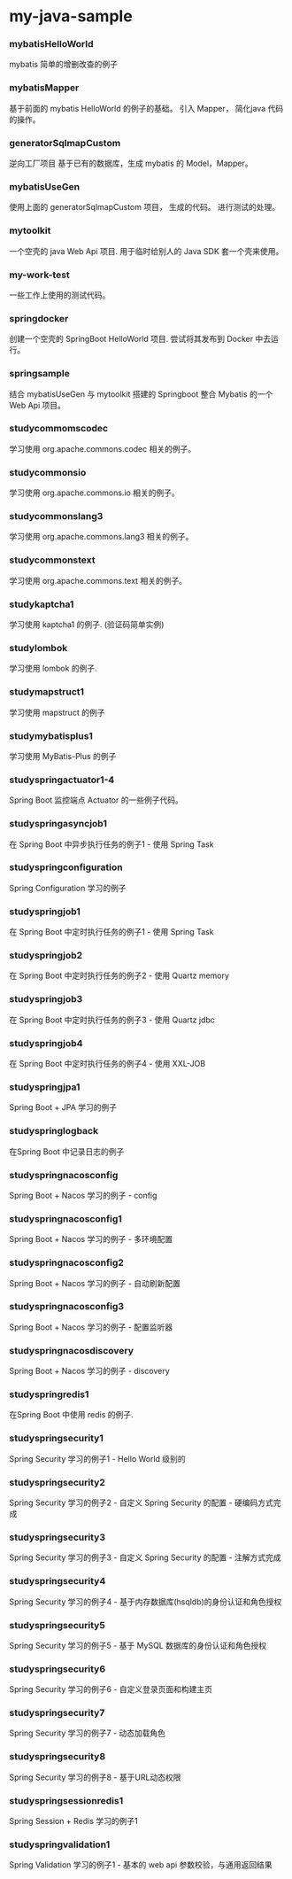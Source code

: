 # my-java-sample




### mybatisHelloWorld
mybatis 简单的增删改查的例子



### mybatisMapper
基于前面的 mybatis HelloWorld 的例子的基础。
引入 Mapper， 简化java 代码的操作。



### generatorSqlmapCustom
逆向工厂项目
基于已有的数据库，生成 mybatis 的 Model，Mapper。



### mybatisUseGen
使用上面的 generatorSqlmapCustom 项目， 生成的代码。
进行测试的处理。





### mytoolkit
一个空壳的 java Web Api 项目.
用于临时给别人的 Java SDK 套一个壳来使用。


### my-work-test
一些工作上使用的测试代码。



### springdocker
创建一个空壳的 SpringBoot HelloWorld 项目.
尝试将其发布到 Docker 中去运行。



### springsample
结合 mybatisUseGen 与 mytoolkit
搭建的 Springboot 整合 Mybatis 的一个 Web Api 项目。



### studycommomscodec
学习使用 org.apache.commons.codec 相关的例子。


### studycommonsio
学习使用 org.apache.commons.io 相关的例子。


### studycommonslang3
学习使用 org.apache.commons.lang3 相关的例子。

### studycommonstext
学习使用 org.apache.commons.text 相关的例子。




### studykaptcha1
学习使用 kaptcha1 的例子. (验证码简单实例)



### studylombok
学习使用 lombok 的例子.


### studymapstruct1
学习使用 mapstruct 的例子



### studymybatisplus1
学习使用 MyBatis-Plus 的例子




### studyspringactuator1-4
Spring Boot 监控端点 Actuator 的一些例子代码。




### studyspringasyncjob1
在 Spring Boot 中异步执行任务的例子1 - 使用 Spring Task




### studyspringconfiguration
Spring Configuration 学习的例子 


### studyspringjob1
在 Spring Boot 中定时执行任务的例子1 - 使用 Spring Task 


### studyspringjob2
在 Spring Boot 中定时执行任务的例子2 - 使用 Quartz memory


### studyspringjob3
在 Spring Boot 中定时执行任务的例子3 - 使用  Quartz jdbc


### studyspringjob4
在 Spring Boot 中定时执行任务的例子4 - 使用 XXL-JOB



### studyspringjpa1
Spring Boot + JPA 学习的例子 



### studyspringlogback
在Spring Boot 中记录日志的例子 



### studyspringnacosconfig
Spring Boot + Nacos 学习的例子 - config

### studyspringnacosconfig1
Spring Boot + Nacos 学习的例子 - 多环境配置

### studyspringnacosconfig2
Spring Boot + Nacos 学习的例子 - 自动刷新配置

### studyspringnacosconfig3
Spring Boot + Nacos 学习的例子 -  配置监听器

### studyspringnacosdiscovery
Spring Boot + Nacos 学习的例子 - discovery




### studyspringredis1
在Spring Boot 中使用 redis 的例子.



### studyspringsecurity1
Spring Security 学习的例子1 - Hello World 级别的


### studyspringsecurity2
Spring Security 学习的例子2 - 自定义 Spring Security 的配置 - 硬编码方式完成


### studyspringsecurity3
Spring Security 学习的例子3 - 自定义 Spring Security 的配置 - 注解方式完成


### studyspringsecurity4
Spring Security 学习的例子4 - 基于内存数据库(hsqldb)的身份认证和角色授权


### studyspringsecurity5
Spring Security 学习的例子5 - 基于 MySQL 数据库的身份认证和角色授权


### studyspringsecurity6
Spring Security 学习的例子6 - 自定义登录页面和构建主页


### studyspringsecurity7
Spring Security 学习的例子7 - 动态加载角色


### studyspringsecurity8
Spring Security 学习的例子8 - 基于URL动态权限



### studyspringsessionredis1
Spring  Session + Redis 学习的例子1


### studyspringvalidation1
Spring Validation 学习的例子1 - 基本的 web api 参数校验，与通用返回结果


